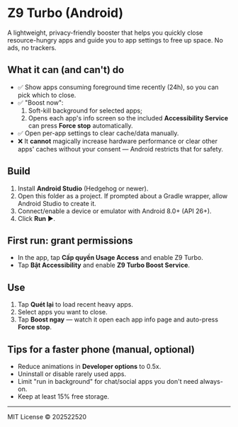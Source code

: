 # Z9 Turbo (Android)

A lightweight, privacy-friendly booster that helps you quickly close resource-hungry apps and guide you to app settings to free up space. No ads, no trackers.

## What it can (and can't) do

- ✅ Show apps consuming foreground time recently (24h), so you can pick which to close.
- ✅ "Boost now": 
  1) Soft-kill background for selected apps; 
  2) Opens each app's info screen so the included **Accessibility Service** can press **Force stop** automatically.
- ✅ Open per-app settings to clear cache/data manually.
- ❌ It **cannot** magically increase hardware performance or clear other apps' caches without your consent — Android restricts that for safety.

## Build

1. Install **Android Studio** (Hedgehog or newer).
2. Open this folder as a project. If prompted about a Gradle wrapper, allow Android Studio to create it.
3. Connect/enable a device or emulator with Android 8.0+ (API 26+).
4. Click **Run** ▶️.

## First run: grant permissions

- In the app, tap **Cấp quyền Usage Access** and enable Z9 Turbo.
- Tap **Bật Accessibility** and enable **Z9 Turbo Boost Service**.

## Use

1. Tap **Quét lại** to load recent heavy apps.
2. Select apps you want to close.
3. Tap **Boost ngay** — watch it open each app info page and auto-press **Force stop**.

## Tips for a faster phone (manual, optional)
- Reduce animations in **Developer options** to 0.5x.
- Uninstall or disable rarely used apps.
- Limit "run in background" for chat/social apps you don't need always-on.
- Keep at least 15% free storage.

---

MIT License © 202522520
